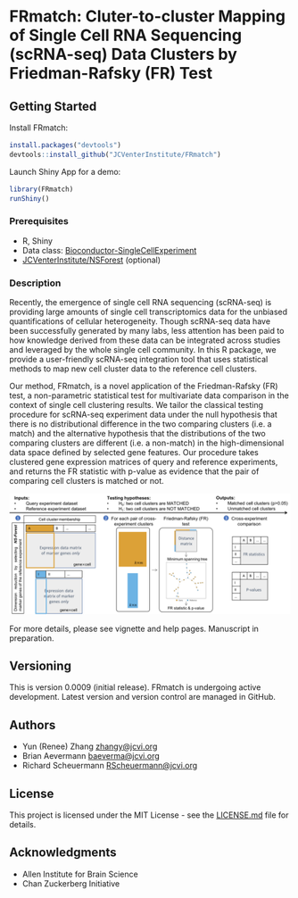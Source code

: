 # FRmatch: Cluter-to-cluster Mapping of Single Cell RNA Sequencing (scRNA-seq) Data Clusters by Friedman-Rafsky (FR) Test

## Getting Started

Install FRmatch:
```R
install.packages("devtools")
devtools::install_github("JCVenterInstitute/FRmatch")
```

Launch Shiny App for a demo:
```R
library(FRmatch)
runShiny()
```

### Prerequisites

* R, Shiny
* Data class: [Bioconductor-SingleCellExperiment](https://bioconductor.org/packages/release/bioc/html/SingleCellExperiment.html)
* [JCVenterInstitute/NSForest](https://github.com/JCVenterInstitute/NSForest) (optional)


### Description

Recently, the emergence of single cell RNA sequencing (scRNA-seq) is providing large amounts of single cell transcriptomics data for the unbiased quantifications of cellular heterogeneity. Though scRNA-seq data have been successfully generated by many labs, less attention has been paid to how knowledge derived from these data can be integrated across studies and leveraged by the whole single cell community.  In this R package, we provide a user-friendly scRNA-seq integration tool that uses statistical methods to map new cell cluster data to the reference cell clusters.

Our method, FRmatch, is a novel application of the Friedman-Rafsky (FR) test, a non-parametric statistical test for multivariate data comparison in the context of single cell clustering results. We tailor the classical testing procedure for scRNA-seq experiment data under the null hypothesis that there is no distributional difference in the two comparing clusters (i.e. a match) and the alternative hypothesis that the distributions of the two comparing clusters are different (i.e. a non-match) in the high-dimensional data space defined by selected gene features. Our procedure takes clustered gene expression matrices of query and reference experiments, and returns the FR statistic with p-value as evidence that the pair of comparing cell clusters is matched or not. 

![](vignettes/FRmatch-scheme.png)

For more details, please see vignette and help pages. Manuscript in preparation.

## Versioning

This is version 0.0009 (initial release). 
FRmatch is undergoing active development. Latest version and version control are managed in GitHub.

## Authors

* Yun (Renee) Zhang zhangy@jcvi.org
* Brian Aevermann baeverma@jcvi.org
* Richard Scheuermann RScheuermann@jcvi.org


## License

This project is licensed under the MIT License - see the [LICENSE.md](LICENSE.md) file for details.

## Acknowledgments

* Allen Institute for Brain Science
* Chan Zuckerberg Initiative 



